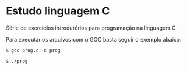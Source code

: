 # Estudo linguagem C

Série de exercícios introdutórios para programação na linguagem C

Para executar os arquivos com o GCC basta seguir o exemplo abaixo: 

```
$ gcc prog.c -o prog
```

```
$ ./prog
```
